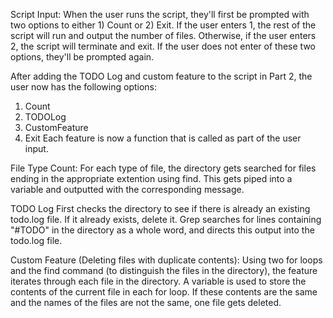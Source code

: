 Script Input:
When the user runs the script, they'll first be prompted with two options to either 1) Count or 2) Exit.
If the user enters 1, the rest of the script will run and output the number of files. Otherwise, if the
user enters 2, the script will terminate and exit. If the user does not enter of these two options, they'll
be prompted again. 

After adding the TODO Log and custom feature to the script in Part 2, the user now has the following options:
1) Count
2) TODOLog
3) CustomFeature
4) Exit
Each feature is now a function that is called as part of the user input. 

File Type Count:
For each type of file, the directory gets searched for files ending in the appropriate extention using find. 
This gets piped into a variable and outputted with the corresponding message. 

TODO Log
First checks the directory to see if there is already an existing todo.log file. If it already exists, delete it.
Grep searches for lines containing "#TODO" in the directory as a whole word, and directs this output into
the todo.log file. 

Custom Feature (Deleting files with duplicate contents):
Using two for loops and the find command (to distinguish the files in the directory), the feature iterates through
each file in the directory. A variable is used to store the contents of the current file in each for loop. 
If these contents are the same and the names of the files are not the same, one file gets deleted. 

